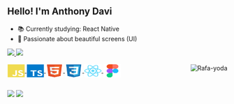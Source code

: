 ## Hello! I'm Anthony Davi


- 📚 Currently studying: React Native
- 🥰 Passionate about beautiful screens (UI)

 <div>
  <a href="https://github.com/AntDavi">
  <img width="420" src="https://github-readme-stats.vercel.app/api?username=AntDavi&show_icons=true&theme=vue-dark&include_all_commits=true&count_private=true"/>
  <img height="165" src="https://github-readme-stats.vercel.app/api/top-langs/?username=AntDavi&layout=compact&langs_count=7&theme=vue-dark"/>
</div>
  
<div style="display: inline_block"><br>
  <img align="center" alt="Ant-Js" height="30" width="40" src="https://raw.githubusercontent.com/devicons/devicon/master/icons/javascript/javascript-plain.svg">
  <img align="center" alt="Rafa-Ts" height="30" width="40" src="https://raw.githubusercontent.com/devicons/devicon/master/icons/typescript/typescript-plain.svg">
  <img align="center" alt="Ant-HTML" height="30" width="40" src="https://raw.githubusercontent.com/devicons/devicon/master/icons/html5/html5-original.svg">
  <img align="center" alt="Ant-CSS" height="30" width="40" src="https://raw.githubusercontent.com/devicons/devicon/master/icons/css3/css3-original.svg">
  <img align="center" alt="Ant-React" height="30" width="40" src="https://raw.githubusercontent.com/devicons/devicon/master/icons/react/react-original.svg">
  <img align="center" alt="Ant-Figma" height="30" width="40" src="https://raw.githubusercontent.com/devicons/devicon/master/icons/figma/figma-original.svg">
  
  <img align="right" alt="Rafa-yoda" src="https://i.picasion.com/pic91/e6bbae2a8ec12d8431961ec0ba875cd8.gif">
</div>
  
  ##
  
<div>
    <a href="https://www.instagram.com/anthony.front/" target="_blank"><img src="https://img.shields.io/badge/-Instagram-%23E4405F?style=for-the-badge&logo=instagram&logoColor=white" target="_blank"></a>
    <a href="https://www.linkedin.com/in/antdavi/" target="_blank"><img src="https://img.shields.io/badge/-LinkedIn-%230077B5?style=for-the-badge&logo=linkedin&logoColor=white" target="_blank"></a> 
</div>
